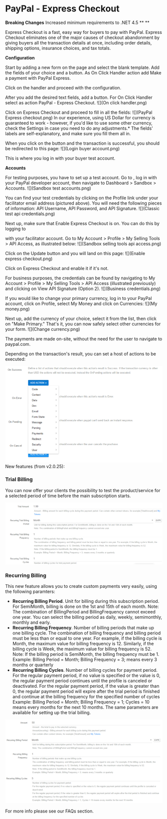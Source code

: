 # PayPal - Express Checkout

**Breaking Changes** Increased minimum requirements to .NET 4.5 ** ** 

Express Checkout is a fast, easy way for buyers to pay with PayPal. Express Checkout eliminates one of the major causes of checkout abandonment by giving buyers all the transaction details at once, including order details, shipping options, insurance choices, and tax totals. 

**Configuration** 

Start by adding a new form on the page and select the blank template. Add the fields of your choice and a button. As On Click Handler action add Make a payment with PayPal Express.  

Click on the handler and proceed with the configuration.  

After you add the desired text fields, add a button. For On Click Handler select as action PayPal - Express Checkout. 
![](On click handler.png)

Click on Express Checkout and proceed to fill in all the fields: 
![](PayPal Express checkout.png)
In our experience, using US Dollar for currency is guaranteed to work - however, if you'd like to use some other currency, check the Settings in case you need to do any adjustments.* The fields' labels are self-explanatory, and make sure you fill them all in. 

When you click on the button and the transaction is successful, you should be redirected to this page: 
![](Login buyer account.png)

This is where you log in with your buyer test account. 

**Accounts** 

For testing purposes, you have to set up a test account. Go to , log in with your PayPal developer account, then  navigate to Dashboard > Sandbox > Accounts.
![](Sandbox test accounts.png)


You can find your test credentials by clicking on the Profile link under your facilitator email address (pictured above). You will need the following pieces of information: API Username, API Password, and API Signature.
![](Classic test api credentials.png)

Next up, make sure that Enable Express Checkout is on. You can do this by logging to



 with your facilitator account. Go to My Account > Profile > My Selling Tools > API Access, as illustrated below: 
![](Sandbox selling tools api access.png)

  

Click on the Update button and you will land on this page:
![](Enable express checkout.png)

Click on Express Checkout and enable it if it's not.

For business purposes, the credentials can be found by navigating to My Account > Profile > My Selling Tools > API Access (illustrated previously) and clicking on View API Signature (Option 2).
![](Business credentials.png)


If you would like to change your primary currency, log in to your PayPal account, click on Profile, select My Money and click on Currencies:
![](My money.png)

  

Next up, add the currency of your choice, select it from the list, then click on "Make Primary." That's it, you can now safely select other currencies for your form.
![](Change currency.png)

The payments are made on-site, without the need for the user to navigate to paypal.com.

Depending on the transaction's result, you can set a host of actions to be executed:

![](Untitled.png)
New features (from v2.0.25):


### Trial Billing

You can now offer your clients the possibility to test the product/service for a selected period of time before the main subscription starts.  

![](trial_billing.png)

### Recurring Billing

This new feature allows you to create custom payments very easily, using the following paramters:
 * **Recurring Billing Period**. Unit for billing during this subscription period. For SemiMonth, billing is done on the 1st and 15th of each month.
Note: The combination of BillingPeriod and BillingFrequency cannot exceed one year. You can select the billing period as daily, weekly, semimonthly, monthly and early.
 * **Recurring Billing Frequency**. Number of billing periods that make up one billing cycle.
The combination of billing frequency and billing period must be less than or equal to one year. For example, if the billing cycle is Month, the maximum value for billing frequency is 12. Similarly, if the billing cycle is Week, the maximum value for billing frequency is 52.
Note: If the billing period is SemiMonth, the billing frequency must be 1.
Example: Billing Period = Month; Billing Frequency = 3; means every 3 months or quarterly
 * **Recurring Billing Cycles**. Number of billing cycles for payment period.
For the regular payment period, if no value is specified or the value is 0, the regular payment period continues until the profile is canceled or deactivated.
For the regular payment period, if the value is greater than 0, the regular payment period will expire after the trial period is finished and continue at the billing frequency for the specified number of cycles
Example: Billing Period = Month; Billing Frequency = 1; Cycles = 10 means every months for the next 10 months. The same parameters are available for setting up the trial billing.

![](recurring_payment.png)

For more info please see our FAQs section.
